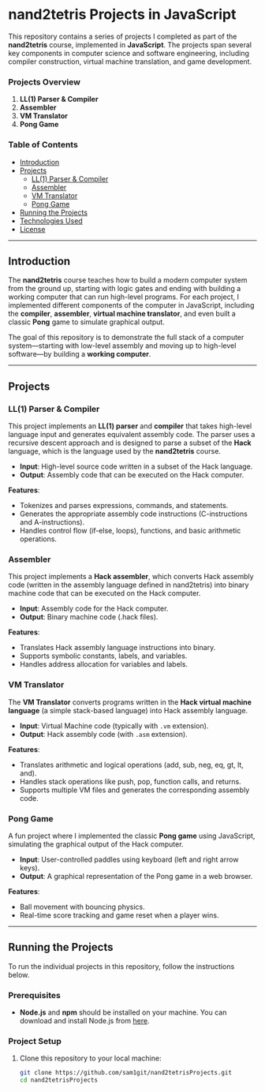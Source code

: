 # nand2tetris Projects in JavaScript

This repository contains a series of projects I completed as part of the **nand2tetris** course, implemented in **JavaScript**. The projects span several key components in computer science and software engineering, including compiler construction, virtual machine translation, and game development.

### Projects Overview

1. **LL(1) Parser & Compiler**
2. **Assembler**
3. **VM Translator**
4. **Pong Game**

### Table of Contents

- [Introduction](#introduction)
- [Projects](#projects)
  - [LL(1) Parser & Compiler](#ll1-parser--compiler)
  - [Assembler](#assembler)
  - [VM Translator](#vm-translator)
  - [Pong Game](#pong-game)
- [Running the Projects](#running-the-projects)
- [Technologies Used](#technologies-used)
- [License](#license)

---

## Introduction

The **nand2tetris** course teaches how to build a modern computer system from the ground up, starting with logic gates and ending with building a working computer that can run high-level programs. For each project, I implemented different components of the computer in JavaScript, including the **compiler**, **assembler**, **virtual machine translator**, and even built a classic **Pong** game to simulate graphical output.

The goal of this repository is to demonstrate the full stack of a computer system—starting with low-level assembly and moving up to high-level software—by building a **working computer**.

---

## Projects

### LL(1) Parser & Compiler

This project implements an **LL(1) parser** and **compiler** that takes high-level language input and generates equivalent assembly code. The parser uses a recursive descent approach and is designed to parse a subset of the **Hack** language, which is the language used by the **nand2tetris** course.

- **Input**: High-level source code written in a subset of the Hack language.
- **Output**: Assembly code that can be executed on the Hack computer.

**Features**:
- Tokenizes and parses expressions, commands, and statements.
- Generates the appropriate assembly code instructions (C-instructions and A-instructions).
- Handles control flow (if-else, loops), functions, and basic arithmetic operations.

### Assembler

This project implements a **Hack assembler**, which converts Hack assembly code (written in the assembly language defined in nand2tetris) into binary machine code that can be executed on the Hack computer.

- **Input**: Assembly code for the Hack computer.
- **Output**: Binary machine code (.hack files).

**Features**:
- Translates Hack assembly language instructions into binary.
- Supports symbolic constants, labels, and variables.
- Handles address allocation for variables and labels.

### VM Translator

The **VM Translator** converts programs written in the **Hack virtual machine language** (a simple stack-based language) into Hack assembly language.

- **Input**: Virtual Machine code (typically with `.vm` extension).
- **Output**: Hack assembly code (with `.asm` extension).

**Features**:
- Translates arithmetic and logical operations (add, sub, neg, eq, gt, lt, and).
- Handles stack operations like push, pop, function calls, and returns.
- Supports multiple VM files and generates the corresponding assembly code.

### Pong Game

A fun project where I implemented the classic **Pong game** using JavaScript, simulating the graphical output of the Hack computer.

- **Input**: User-controlled paddles using keyboard (left and right arrow keys).
- **Output**: A graphical representation of the Pong game in a web browser.

**Features**:
- Ball movement with bouncing physics.
- Real-time score tracking and game reset when a player wins.

---

## Running the Projects

To run the individual projects in this repository, follow the instructions below.

### Prerequisites

- **Node.js** and **npm** should be installed on your machine. You can download and install Node.js from [here](https://nodejs.org/).

### Project Setup

1. Clone this repository to your local machine:
   ```bash
   git clone https://github.com/sam1git/nand2tetrisProjects.git
   cd nand2tetrisProjects
